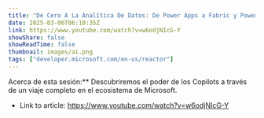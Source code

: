 ```yaml
---
title: "De Cero A La Analítica De Datos: De Power Apps a Fabric y Power BI con Copilots"
date: 2025-03-06T06:10:35Z
link: https://www.youtube.com/watch?v=w6odjNIcG-Y
showShare: false
showReadTime: false
thumbnail: images/ai.png
tags: ["developer.microsoft.com/en-us/reactor"]
---
```

Acerca de esta sesión:** Descubriremos el poder de los Copilots a través de un viaje completo en el ecosistema de Microsoft.

- Link to article: https://www.youtube.com/watch?v=w6odjNIcG-Y